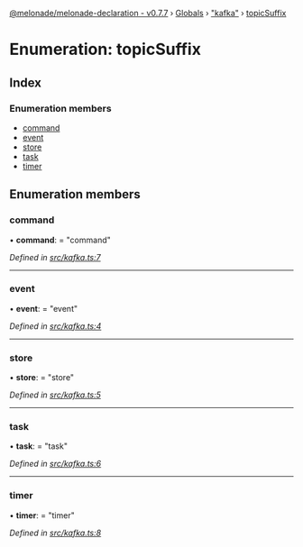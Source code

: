 [@melonade/melonade-declaration - v0.7.7](../README.md) › [Globals](../globals.md) › ["kafka"](../modules/_kafka_.md) › [topicSuffix](_kafka_.topicsuffix.md)

# Enumeration: topicSuffix

## Index

### Enumeration members

* [command](_kafka_.topicsuffix.md#command)
* [event](_kafka_.topicsuffix.md#event)
* [store](_kafka_.topicsuffix.md#store)
* [task](_kafka_.topicsuffix.md#task)
* [timer](_kafka_.topicsuffix.md#timer)

## Enumeration members

###  command

• **command**: = "command"

*Defined in [src/kafka.ts:7](https://github.com/devit-tel/melonade-declaration/blob/43597e6/src/kafka.ts#L7)*

___

###  event

• **event**: = "event"

*Defined in [src/kafka.ts:4](https://github.com/devit-tel/melonade-declaration/blob/43597e6/src/kafka.ts#L4)*

___

###  store

• **store**: = "store"

*Defined in [src/kafka.ts:5](https://github.com/devit-tel/melonade-declaration/blob/43597e6/src/kafka.ts#L5)*

___

###  task

• **task**: = "task"

*Defined in [src/kafka.ts:6](https://github.com/devit-tel/melonade-declaration/blob/43597e6/src/kafka.ts#L6)*

___

###  timer

• **timer**: = "timer"

*Defined in [src/kafka.ts:8](https://github.com/devit-tel/melonade-declaration/blob/43597e6/src/kafka.ts#L8)*
